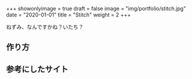 +++
showonlyimage = true
draft = false
image = "img/portfolio/stitch.jpg"
date = "2020-01-01"
title = "Stitch"
weight = 2
+++

ねずみ、なんですかね？いたち？
<!--more-->

## 作り方

## 参考にしたサイト